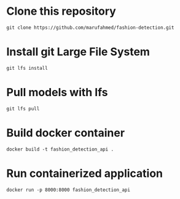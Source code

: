 # Clone this repository
```
git clone https://github.com/marufahmed/fashion-detection.git
```
# Install git Large File System
```
git lfs install
```
# Pull models with lfs
```
git lfs pull
```
# Build docker container
```
docker build -t fashion_detection_api .
```
# Run containerized application
```
docker run -p 8000:8000 fashion_detection_api
```
